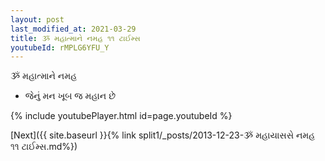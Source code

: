 ```yaml
---
layout: post
last_modified_at: 2021-03-29
title: ૐ મહાત્માને નમહ ૧૧ ટાઈમ્સ
youtubeId: rMPLG6YFU_Y
---
```

 
 
 ૐ મહાત્માને નમહ  
 
 -  જેનું મન ખૂબ જ મહાન છે 
 
  
 
  
 
 
 
 
 
 


{% include youtubePlayer.html id=page.youtubeId %}
 
[Next]({{ site.baseurl }}{% link  split1/_posts/2013-12-23-ૐ મહાયાસસે નમહ ૧૧ ટાઈમ્સ.md%})
 
